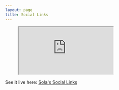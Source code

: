 ```yaml
---
layout: page
title: Social Links
---
```


<div class="preview">
    <figure>
        <iframe src="https://sola-fairy.github.io/social-links/" title="Social Links"></iframe>
    </figure>
    <figcaption>See it live here: <a href="https://sola-fairy.github.io/social-links">Sola's Social Links</a></figcaption>
</div>